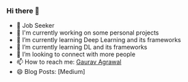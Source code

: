 ### Hi there 👋

<!--
**Gaurav258258/Gaurav258258** is a ✨ _special_ ✨ repository because its `README.md` (this file) appears on your GitHub profile.


-->
- 🎯 Job Seeker
- 🤔 I'm currently working on some personal projects
- 🌱 I’m currently learning Deep Learning and its frameworks
- 🌱 I’m currently learning DL and its frameworks
- 👯 I’m looking to connect with more people
- 📫 How to reach me: [Gaurav Agrawal](mailto:gauravagrawal258@gmail.com)
- 😄 Blog Posts: [Medium]
